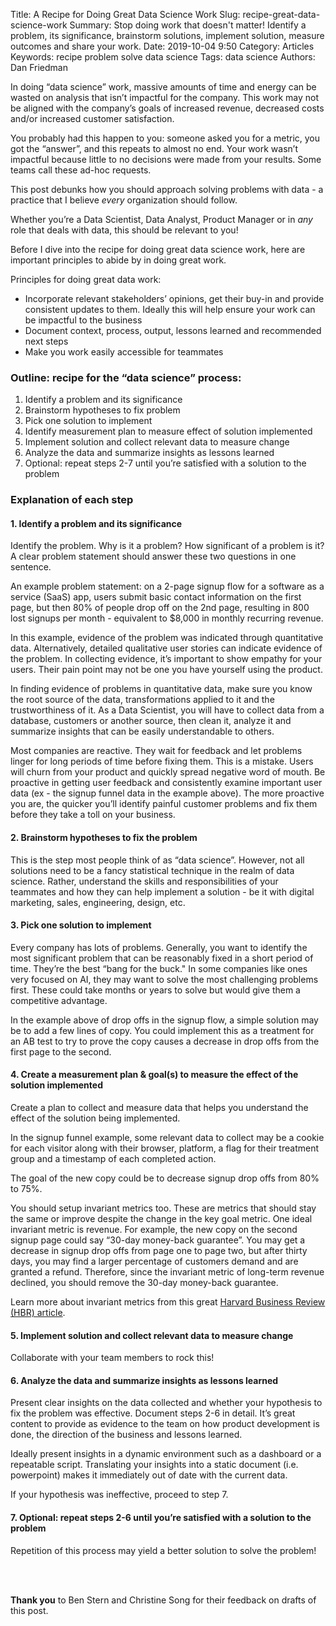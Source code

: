 Title: A Recipe for Doing Great Data Science Work
Slug: recipe-great-data-science-work
Summary: Stop doing work that doesn't matter! Identify a problem, its significance, brainstorm solutions, implement solution, measure outcomes and share your work.
Date: 2019-10-04 9:50
Category: Articles
Keywords: recipe problem solve data science
Tags: data science
Authors: Dan Friedman

In doing “data science” work, massive amounts of time and energy can be  wasted on analysis that isn’t impactful for the company. This work may not be aligned with the company’s goals of increased revenue, decreased costs and/or increased customer satisfaction. 

You probably had this happen to you: someone asked you for a metric, you got the “answer”, and this repeats to almost no end. Your work wasn’t impactful because little to no decisions were made from your results. Some teams call these ad-hoc requests.  

This post debunks how you should approach solving problems with data - a practice that I believe _every_ organization should follow. 

Whether you’re a Data Scientist, Data Analyst, Product Manager or in _any_ role that deals with data, this should be relevant to you!

Before I dive into the recipe for doing great data science work, here are important principles to abide by in doing great work. 

Principles for doing great data work:

- Incorporate relevant stakeholders’ opinions, get their buy-in and provide consistent updates to them. Ideally this will help ensure your work can be impactful to the business
- Document context, process, output, lessons learned and recommended next steps
- Make you work easily accessible for teammates

### Outline: recipe for the “data science” process:

1. Identify a problem and its significance
2. Brainstorm hypotheses to fix problem
3. Pick one solution to implement
4. Identify measurement plan to measure effect of solution implemented
5. Implement solution and collect relevant data to measure change
6. Analyze the data and summarize insights as lessons learned
7. Optional: repeat steps 2-7 until you’re satisfied with a solution to the problem

### Explanation of each step

#### 1. Identify a problem and its significance

Identify the problem. Why is it a problem? How significant of a problem is it? A clear problem statement should answer these two questions in one sentence.  

An example problem statement: on a 2-page signup flow for a software as a  service  (SaaS) app, users submit basic contact information on the first page, but then 80% of people drop off on the 2nd page, resulting in 800 lost signups per month - equivalent to $8,000 in monthly recurring revenue. 

In this example, evidence of the problem was indicated through quantitative data. Alternatively, detailed qualitative user stories can indicate evidence of the problem. In collecting evidence, it’s important to show empathy for your users. Their pain point may not be one you have yourself using the product.

In finding evidence of problems in quantitative data, make sure you know the root source of the data, transformations applied to it and the trustworthiness of it. As a Data Scientist, you will have to collect data from a database, customers or another source, then clean it, analyze it and summarize insights that can be easily understandable to others.

Most companies are reactive. They wait for feedback and let problems linger for long periods of time before fixing them. This is a mistake. Users will churn from your product and quickly spread negative word of mouth. Be proactive in getting user feedback and consistently examine important user data (ex - the signup funnel data in the example above). The more proactive you are, the quicker you’ll identify painful customer problems and fix them before they take a toll on your business.

#### 2. Brainstorm hypotheses to fix the problem

This is the step most people think of as “data science”. However, not all solutions need to be a fancy statistical technique in the realm of data science. Rather, understand the skills and responsibilities of your teammates and how they can help implement a solution - be it with digital marketing, sales, engineering, design, etc.

#### 3. Pick one solution to implement

Every company has lots of problems. Generally, you want to identify the most significant problem that can be reasonably fixed in a short period of time. They’re the best “bang for the buck." In some companies like ones very focused on AI, they may want to solve the most challenging problems first. These could take months or years to solve but would give them a competitive advantage.

In the example above of drop offs in the signup flow, a simple solution may be to add a few lines of copy. You could implement this as a treatment for an AB test to try to prove the copy causes a decrease in drop offs from the first page to the second.

#### 4. Create a measurement plan & goal(s) to measure the effect of the solution implemented

Create a plan to collect and measure data that helps you understand the effect of the solution being implemented.

In the signup funnel example, some relevant data to collect may be a cookie for each visitor along with their browser, platform, a flag for their treatment group and a timestamp of each completed action. 

The goal of the new copy could be to decrease signup drop offs from 80% to 75%. 

You should setup invariant metrics too. These are metrics that should stay the same or improve despite the change in the key goal metric. One ideal invariant metric is revenue. For example, the new copy on the second signup page could say “30-day money-back guarantee”. You may get a decrease in signup drop offs from page one to page two, but after thirty days, you may find a larger percentage of customers demand and are granted a refund. Therefore, since the invariant metric of long-term revenue declined, you should remove the 30-day money-back guarantee. 

Learn more about invariant metrics from this great <a href="https://hbr.org/2019/09/dont-let-metrics-undermine-your-business" target="_blank">Harvard Business Review (HBR) article</a>.

#### 5. Implement solution and collect relevant data to measure change

Collaborate with your team members to rock this!

#### 6. Analyze the data and summarize insights as lessons learned

Present clear insights on the data collected and whether your hypothesis to fix the problem was effective. Document steps 2-6 in detail. It’s great content to provide as evidence to the team on how product development is done, the direction of the business and lessons learned.

Ideally present insights in a dynamic environment such as a dashboard or a repeatable script. Translating your insights into a static document (i.e. powerpoint) makes it immediately out of date with the current data. 

If your hypothesis was ineffective, proceed to step 7. 
 
#### 7. Optional: repeat steps 2-6 until you’re satisfied with a solution to the problem
Repetition of this process may yield a better solution to solve the problem!

<br>
<br>

**Thank you** to Ben Stern and Christine Song for their feedback on drafts of this post.